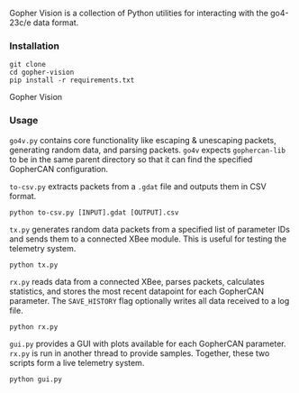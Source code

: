 Gopher Vision is a collection of Python utilities for interacting with the go4-23c/e data format.

### Installation
```
git clone
cd gopher-vision
pip install -r requirements.txt
```

Gopher Vision 

### Usage

`go4v.py` contains core functionality like escaping & unescaping packets, generating random data, and parsing packets. `go4v` expects `gophercan-lib` to be in the same parent directory so that it can find the specified GopherCAN configuration.

`to-csv.py` extracts packets from a `.gdat` file and outputs them in CSV format.

```
python to-csv.py [INPUT].gdat [OUTPUT].csv
```

`tx.py` generates random data packets from a specified list of parameter IDs and sends them to a connected XBee module. This is useful for testing the telemetry system.

```
python tx.py
```

`rx.py` reads data from a connected XBee, parses packets, calculates statistics, and stores the most recent datapoint for each GopherCAN parameter. The `SAVE_HISTORY` flag optionally writes all data received to a log file.

```
python rx.py
```

`gui.py` provides a GUI with plots available for each GopherCAN parameter. `rx.py` is run in another thread to provide samples. Together, these two scripts form a live telemetry system.

```
python gui.py
```